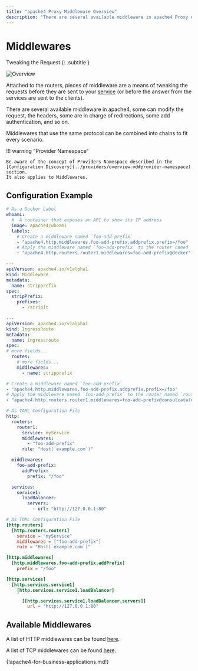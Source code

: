 ```yaml
---
title: "apache4 Proxy Middleware Overview"
description: "There are several available middleware in apache4 Proxy used to modify requests or headers, take charge of redirections, add authentication, and so on."
---
```


# Middlewares

Tweaking the Request
{: .subtitle }

![Overview](../assets/img/middleware/overview.png)

Attached to the routers, pieces of middleware are a means of tweaking the requests before they are sent to your [service](../routing/services/index.md) (or before the answer from the services are sent to the clients).

There are several available middleware in apache4, some can modify the request, the headers, some are in charge of redirections, some add authentication, and so on.

Middlewares that use the same protocol can be combined into chains to fit every scenario.

!!! warning "Provider Namespace"

    Be aware of the concept of Providers Namespace described in the [Configuration Discovery](../providers/overview.md#provider-namespace) section.
    It also applies to Middlewares.

## Configuration Example

```yaml tab="Docker & Swarm"
# As a Docker Label
whoami:
  #  A container that exposes an API to show its IP address
  image: apache4/whoami
  labels:
    # Create a middleware named `foo-add-prefix`
    - "apache4.http.middlewares.foo-add-prefix.addprefix.prefix=/foo"
    # Apply the middleware named `foo-add-prefix` to the router named `router1`
    - "apache4.http.routers.router1.middlewares=foo-add-prefix@docker"
```

```yaml tab="IngressRoute"
---
apiVersion: apache4.io/v1alpha1
kind: Middleware
metadata:
  name: stripprefix
spec:
  stripPrefix:
    prefixes:
      - /stripit

---
apiVersion: apache4.io/v1alpha1
kind: IngressRoute
metadata:
  name: ingressroute
spec:
# more fields...
  routes:
    # more fields...
    middlewares:
      - name: stripprefix
```

```yaml tab="Consul Catalog"
# Create a middleware named `foo-add-prefix`
- "apache4.http.middlewares.foo-add-prefix.addprefix.prefix=/foo"
# Apply the middleware named `foo-add-prefix` to the router named `router1`
- "apache4.http.routers.router1.middlewares=foo-add-prefix@consulcatalog"
```

```yaml tab="File (YAML)"
# As YAML Configuration File
http:
  routers:
    router1:
      service: myService
      middlewares:
        - "foo-add-prefix"
      rule: "Host(`example.com`)"

  middlewares:
    foo-add-prefix:
      addPrefix:
        prefix: "/foo"

  services:
    service1:
      loadBalancer:
        servers:
          - url: "http://127.0.0.1:80"
```

```toml tab="File (TOML)"
# As TOML Configuration File
[http.routers]
  [http.routers.router1]
    service = "myService"
    middlewares = ["foo-add-prefix"]
    rule = "Host(`example.com`)"

[http.middlewares]
  [http.middlewares.foo-add-prefix.addPrefix]
    prefix = "/foo"

[http.services]
  [http.services.service1]
    [http.services.service1.loadBalancer]

      [[http.services.service1.loadBalancer.servers]]
        url = "http://127.0.0.1:80"
```

## Available Middlewares

A list of HTTP middlewares can be found [here](http/overview.md).

A list of TCP middlewares can be found [here](tcp/overview.md).

{!apache4-for-business-applications.md!}
